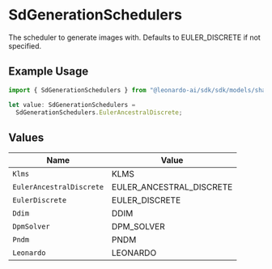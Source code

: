 # SdGenerationSchedulers

The scheduler to generate images with. Defaults to EULER_DISCRETE if not specified.

## Example Usage

```typescript
import { SdGenerationSchedulers } from "@leonardo-ai/sdk/sdk/models/shared";

let value: SdGenerationSchedulers =
  SdGenerationSchedulers.EulerAncestralDiscrete;
```

## Values

| Name                     | Value                    |
| ------------------------ | ------------------------ |
| `Klms`                   | KLMS                     |
| `EulerAncestralDiscrete` | EULER_ANCESTRAL_DISCRETE |
| `EulerDiscrete`          | EULER_DISCRETE           |
| `Ddim`                   | DDIM                     |
| `DpmSolver`              | DPM_SOLVER               |
| `Pndm`                   | PNDM                     |
| `Leonardo`               | LEONARDO                 |